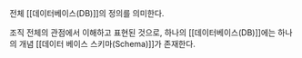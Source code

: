 
전체 [[데이터베이스(DB)]]의 정의를 의미한다.

조직 전체의 관점에서 이해하고 표현된 것으로, 하나의 [[데이터베이스(DB)]]에는 하나의 개념 [[데이터 베이스 스키마(Schema)]]가 존재한다. 

